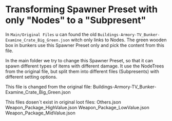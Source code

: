 # Transforming Spawner Preset with only "Nodes" to a "Subpresent"


In `Main/Original Files` u can found the old `Buildings-Armory-TV_Bunker-Examine_Crate_Big_Green.json` witch only links to Nodes. The green wooden box in bunkers use this Spawner Preset only and pick the content from this file.

In the main folder we try to change this Spawner Preset, so that it can spawn different types of items with different damage. It use the NodeTrees from the original file, but split them into different files (Subpresents) with different setting options.



This file is changed from the original file:
Buildings-Armory-TV_Bunker-Examine_Crate_Big_Green.json

This files dosen´t exist in original loot files:
Others.json
Weapon_Package_HighValue.json 
Weapon_Package_LowValue.json
Weapon_Package_MidValue.json 

